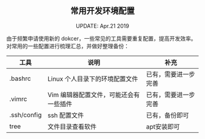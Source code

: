 
<center>

## 常用开发环境配置

UPDATE: Apr.21 2019<br>
</center>



由于频繁申请使用新的 dokcer，一些常见的工具需要重复配置，提高开发效率。对常用的一些配置进行梳理汇总，并做好整理备份： 

工具 | 说明 | 补充 
--- | --- | --- 
.bashrc | Linux 个人目录下的环境配置文件 | 已有，需要进一步完善  
.vimrc | Vim 编辑器配置文件，可能还会有一些插件 | 已有，需要进一步完善 
.ssh/config | ssh 配置文件 | 已有，备份即可 
tree | 文件目录查看软件 | apt安装即可 

